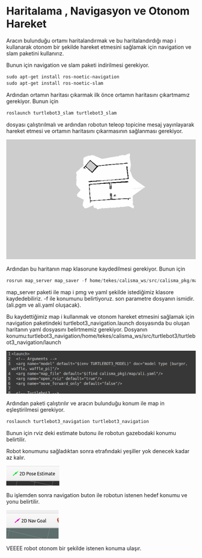 # Haritalama , Navigasyon ve Otonom Hareket

Aracın bulunduğu ortamı haritalandırmak ve bu haritalandırdığı map i kullanarak otonom bir şekilde hareket etmesini sağlamak için navigation ve slam paketini kullanırız.

Bunun için navigation ve slam paketi indirilmesi gerekiyor.

```powershell
sudo apt-get install ros-noetic-navigation
sudo apt-get install ros-noetic-slam
```

Ardından ortamın haritası çıkarmak ilk önce ortamın haritasını çıkartmamız gerekiyor. Bunun için 

```powershell
roslaunch turtlebot3_slam turtlebot3_slam
```

dosyası çalıştırılmalı ve ardından robotun teleop topicine mesaj yayınlayarak hareket etmesi ve ortamın haritasını çıkarmasının sağlanması gerekiyor. 

![ali.png](Haritalama%20,%20Navigasyon%20ve%20Otonom%20Hareket%201311f8d4f56b4f2195b5e1c3ac164f04/ali.png)

Ardından bu haritanın map klasorune kaydedilmesi gerekiyor. Bunun için 

```powershell
rosrun map_server map_saver -f home/tekes/calisma_ws/src/calisma_pkg/map/ali
```

map_server paketi ile map i pmg ve yaml şekilde istediğimiz klasore kaydedebiliriz. -f ile konumunu belirtiyoruz. son parametre dosyanın ismidir. (ali.pgm ve ali.yaml oluşacak).

Bu kaydettiğimiz map i kullanmak ve otonom hareket etmesini sağlamak için  navigation paketindeki  turtlebot3_navigation.launch dosyasında bu oluşan haritanın yaml dosyasını belirtmemiz gerekiyor. Dosyanın konumu:turtlebot3_navigation/home/tekes/calisma_ws/src/turtlebot3/turtlebot3_navigation/launch

![Untitled](Haritalama%20,%20Navigasyon%20ve%20Otonom%20Hareket%201311f8d4f56b4f2195b5e1c3ac164f04/Untitled.png)

Ardından paketi çalıştırılır ve aracın bulunduğu konum ile map in eşleştirilmesi gerekiyor. 

```powershell
roslaunch turtlebot3_navigation turtlebot3_navigation 
```

Bunun için rviz deki estimate butonu ile robotun gazebodaki konumu belirtilir.  

Robot konumunu sağladıktan sonra etrafındaki yeşiller yok denecek kadar az kalır. 

![Untitled](Haritalama%20,%20Navigasyon%20ve%20Otonom%20Hareket%201311f8d4f56b4f2195b5e1c3ac164f04/Untitled%201.png)

Bu işlemden sonra navigation buton ile robotun istenen hedef konumu ve yonu belirtilir. 

![Untitled](Haritalama%20,%20Navigasyon%20ve%20Otonom%20Hareket%201311f8d4f56b4f2195b5e1c3ac164f04/Untitled%202.png)

VEEEE robot otonom bir şekilde istenen konuma ulaşır.